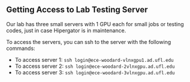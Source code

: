 ## Getting Access to Lab Testing Server
Our lab has three small servers with 1 GPU each for small jobs or testing codes, just in case Hipergator is in maintenance.

To access the servers, you can ssh to the server with the following commands:
* To access server 1: `ssh login@ece-woodard-vlnxgpu1.ad.ufl.edu`
* To access server 2: `ssh login@ece-woodard-2vlnxgpu.ad.ufl.edu`
* To access server 3: `ssh login@ece-woodard-3vlnxgpu.ad.ufl.edu`
